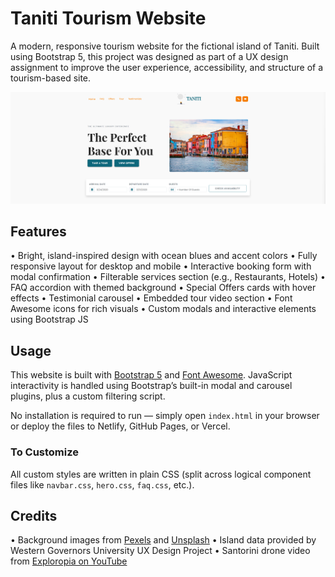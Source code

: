 # Taniti Tourism Website

A modern, responsive tourism website for the fictional island of Taniti. Built using Bootstrap 5, this project was designed as part of a UX design assignment to improve the user experience, accessibility, and structure of a tourism-based site.

<img src="./images/screenshot.png" alt="Taniti Website Screenshot" />

## Features

• Bright, island-inspired design with ocean blues and accent colors
• Fully responsive layout for desktop and mobile
• Interactive booking form with modal confirmation
• Filterable services section (e.g., Restaurants, Hotels)
• FAQ accordion with themed background
• Special Offers cards with hover effects
• Testimonial carousel
• Embedded tour video section
• Font Awesome icons for rich visuals
• Custom modals and interactive elements using Bootstrap JS

## Usage

This website is built with [Bootstrap 5](https://getbootstrap.com/) and [Font Awesome](https://fontawesome.com/). JavaScript interactivity is handled using Bootstrap’s built-in modal and carousel plugins, plus a custom filtering script.

No installation is required to run — simply open `index.html` in your browser or deploy the files to Netlify, GitHub Pages, or Vercel.

### To Customize

All custom styles are written in plain CSS (split across logical component files like `navbar.css`, `hero.css`, `faq.css`, etc.).

## Credits

• Background images from [Pexels](https://www.pexels.com) and [Unsplash](https://unsplash.com)
• Island data provided by Western Governors University UX Design Project
• Santorini drone video from [Exploropia on YouTube](https://www.youtube.com/watch?v=4zAEDLwl9HI)
